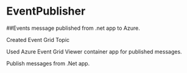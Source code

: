 # EventPublisher

##Events message published from .net app to Azure.

Created Event Grid Topic

Used Azure Event Grid Viewer container app for published messages.

Publish messages from .Net app.


